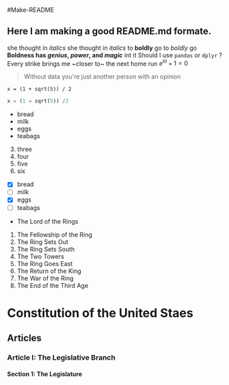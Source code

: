 #Make-README
## Here I am making a good README.md formate.
she thought in *italics*
she thought in _italics_
to **boldly** go
to _boldly_ go
**Boldness has *genius*, _power_, and *magic*** int it
Should I use `pandas` or `dplyr` ?
Every strike brings me ~closer to~ the next home run
$e^{\pi i} + 1 = 0$
> Without data you're just
> another person with an opinion
```
x = (1 + sqrt(5)) / 2
```
```python
x = (1 = sqrt(5)) /2
```
- bread
- milk
- eggs
- teabags
3. three
1. four
1. five
1. six
- [x] bread
- [ ] milk
- [x] eggs
- [ ] teabags
* The Lord of the Rings
1. The Fellowship of the Ring
1. The Ring Sets Out
1. The Ring Sets South
1. The Two Towers
1. The Ring Goes East
1. The Return of the King
1. The War of the Ring
1. The End of the Third Age
# Constitution of the United Staes
## Articles
### Article I: The Legislative Branch
#### Section 1: The Legislature
